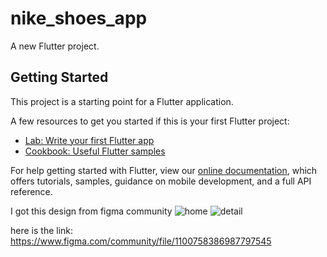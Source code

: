 # nike_shoes_app

A new Flutter project.

## Getting Started

This project is a starting point for a Flutter application.

A few resources to get you started if this is your first Flutter project:

- [Lab: Write your first Flutter app](https://flutter.dev/docs/get-started/codelab)
- [Cookbook: Useful Flutter samples](https://flutter.dev/docs/cookbook)

For help getting started with Flutter, view our
[online documentation](https://flutter.dev/docs), which offers tutorials,
samples, guidance on mobile development, and a full API reference.

I got this design from figma community
![home](https://user-images.githubusercontent.com/106924671/172063716-eeda071c-46c6-45c8-8be1-123cbf44037a.png)
![detail](https://user-images.githubusercontent.com/106924671/172063732-f560a360-9de8-48b9-94ec-d56c8833af71.png)

here is the link:
https://www.figma.com/community/file/1100758386987797545
